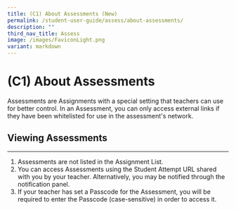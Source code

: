 ```yaml
---
title: (C1) About Assessments (New)
permalink: /student-user-guide/assess/about-assessments/
description: ""
third_nav_title: Assess
image: /images/FaviconLight.png
variant: markdown
---
```

<h1 id="about-assessments-new-">(C1) About Assessments</h1>
<p>Assessments are Assignments with a special setting that teachers can use for better control. In an Assessment, you can only access external links if they have been whitelisted for use in the assessment's network. </p>
<h2 id="viewing-assessments">Viewing Assessments</h2>
<hr>
<ol>
<li>Assessments are not listed in the Assignment List.</li>
<li>You can access Assessments using the Student Attempt URL shared with you by your teacher.  Alternatively, you may be notified through the notification panel. </li>
<li>If your teacher has set a Passcode for the Assessment, you will be required to enter the Passcode (case-sensitive) in order to access it.</li>
</ol>